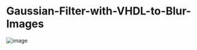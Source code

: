 # Gaussian-Filter-with-VHDL-to-Blur-Images
![image](https://user-images.githubusercontent.com/68936726/145732576-382266ad-a796-4a08-927d-f406675a7e41.png)
